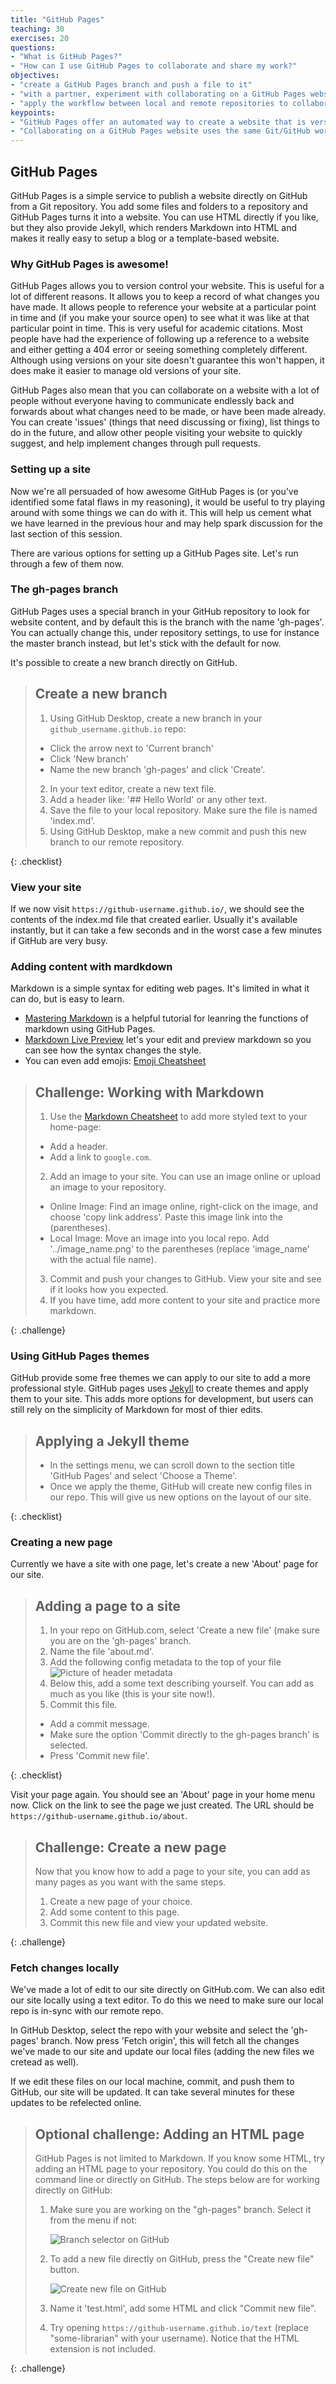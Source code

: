 ```yaml
---
title: "GitHub Pages"
teaching: 30
exercises: 20
questions:
- "What is GitHub Pages?"
- "How can I use GitHub Pages to collaborate and share my work?"
objectives:
- "create a GitHub Pages branch and push a file to it"
- "with a partner, experiment with collaborating on a GitHub Pages website"
- "apply the workflow between local and remote repositories to collaborate on a website"
keypoints:
- "GitHub Pages offer an automated way to create a website that is version controlled and accessible for collaboration"
- "Collaborating on a GitHub Pages website uses the same Git/GitHub workflow you learned for collaborating via a GitHub repository"
---
```


## GitHub Pages

GitHub Pages is a simple service to publish a website directly on GitHub from a Git repository.
You add some files and folders to a repository and GitHub Pages turns it into a website.
You can use HTML directly if you like, but they also provide Jekyll,
which renders Markdown into HTML and makes it really easy to setup a blog or a template-based website.

### Why GitHub Pages is awesome!

GitHub Pages allows you to version control your website. This is useful for a lot of different reasons. It allows you to 
keep a record of what changes you have made. It allows people to reference your website at a particular point in time 
and (if you make your source open) to see what it was like at that particular point in time. This is very useful for 
academic citations. Most people have had the experience of following up a reference to a website and either getting a 
404 error or seeing something completely different. Although using versions on your site doesn't guarantee this won't 
happen, it does make it easier to manage old versions of your site.

GitHub Pages also mean that you can collaborate on a website with a lot of people without everyone having to 
communicate endlessly back and forwards about what changes need to be made, or have been made already. You can create 
'issues' (things that need discussing or fixing), list things to do in the future, and allow other people visiting your 
website to quickly suggest, and help implement changes through pull requests.

### Setting up a site

Now we're all persuaded of how awesome GitHub Pages is (or you've identified some fatal flaws in my reasoning), it 
would be useful to try playing around with some things we can do with it. This will help us cement what we 
have learned in the previous hour and may help spark discussion for the last section of this session.

There are various options for setting up a GitHub Pages site. Let's run through a few of them now.

### The gh-pages branch

GitHub Pages uses a special branch in your GitHub repository to look for website content,
and by default this is the branch with the name 'gh-pages'.
You can actually change this, under repository settings, to use for instance the master branch instead,
but let's stick with the default for now.

It's possible to create a new branch directly on GitHub.

> ## Create a new branch
> 1. Using GitHub Desktop, create a new branch in your `github_username.github.io` repo:
> - Click the arrow next to 'Current branch' 
> - Click 'New branch'
> - Name the new branch 'gh-pages' and click 'Create'.
> 2. In your text editor, create a new text file.
> 3. Add a header like: '## Hello World' or any other text. 
> 4. Save the file to your local repository. Make sure the file is named 'index.md'.
> 5. Using GitHub Desktop, make a new commit and push this new branch to our remote repository. 
>
{: .checklist}

### View your site

If we now visit `https://github-username.github.io/`,
we should see the contents of the index.md file that created earlier.
Usually it's available instantly, but it can take a few seconds and in the worst case a few minutes if GitHub are very busy.

### Adding content with mardkdown

Markdown is a simple syntax for editing web pages. It's limited in what it can do, but is easy to learn. 
- [Mastering Markdown](https://guides.github.com/features/mastering-markdown/) is a helpful tutorial for leanring the functions of markdown using GitHub Pages.
- [Markdown Live Preview](https://markdownlivepreview.com/) let's your edit and preview markdown so you can see how the syntax changes the style.
- You can even add emojis: [Emoji Cheatsheet](https://github.com/ikatyang/emoji-cheat-sheet/blob/master/README.md)

> ## Challenge: Working with Markdown
> 1. Use the [Markdown Cheatsheet](https://github.com/adam-p/markdown-here/wiki/Markdown-Cheatsheet) to add more styled text to your home-page:
> - Add a header.
> - Add a link to `google.com`.
> 2. Add an image to your site. You can use an image online or upload an image to your repository.
> - Online Image: Find an image online, right-click on the image, and choose 'copy link address'. Paste this image link into the (parentheses).
> - Local Image: Move an image into you local repo. Add '../image_name.png' to the parentheses (replace 'image_name' with the actual file name).
> 3. Commit and push your changes to GitHub. View your site and see if it looks how you expected.
> 4. If you have time, add more content to your site and practice more markdown.
>
{: .challenge}

### Using GitHub Pages themes

GitHub provide some free themes we can apply to our site to add a more professional style. GitHub pages uses [Jekyll](https://jekyllrb.com/) to create themes and apply them to your site. This adds more options for development, but users can still rely on the simplicity of Markdown for most of thier edits.

> ## Applying a Jekyll theme
> * In the settings menu, we can scroll down to the section title 'GitHub Pages' and select 'Choose a Theme'. 
> * Once we apply the theme, GitHub will create new config files in our repo. This will give us new options on the layout of our site.
> 
{: .checklist}

### Creating a new page

Currently we have a site with one page, let's create a new 'About' page for our site.

> ## Adding a page to a site
> 1. In your repo on GitHub.com, select 'Create a new file' (make sure you are on the 'gh-pages' branch.
> 2. Name the file 'about.md'.
> 3. Add the following config metadata to the top of your file
> ![Picture of header metadata]()
> 4. Below this, add a some text describing yourself. You can add as much as you like (this is your site now!).
> 5. Commit this file.
> - Add a commit message.
> - Make sure the option 'Commit directly to the gh-pages branch' is selected.
> - Press 'Commit new file'.
> 
{: .checklist}

Visit your page again. You should see an 'About' page in your home menu now. Click on the link to see the page we just created. The URL should be `https://github-username.github.io/about`. 

> ## Challenge: Create a new page
> Now that you know how to add a page to your site, you can add as many pages as you want with the same steps. 
>
> 1. Create a new page of your choice.
> 2. Add some content to this page.
> 3. Commit this new file and view your updated website.
>
{: .challenge}

### Fetch changes locally

We've made a lot of edit to our site directly on GitHub.com. We can also edit our site locally using a text editor. To do this we need to make sure our local repo is in-sync with our remote repo.

In GitHub Desktop, select the repo with your website and select the 'gh-pages' branch. Now press 'Fetch origin', this will fetch all the changes we've made to our site and update our local files (adding the new files we cretead as well). 

If we edit these files on our local machine, commit, and push them to GitHub, our site will be updated. It can take several minutes for these updates to be refelected online. 

> ## Optional challenge: Adding an HTML page
>
> GitHub Pages is not limited to Markdown. If you know some HTML, try adding an HTML page
> to your repository. You could do this on the command line or directly on GitHub. The
> steps below are for working directly on GitHub:
>
> 1. Make sure you are working on the "gh-pages" branch. Select it from the menu if not:
>
>    ![Branch selector on GitHub](../fig/github-gh-pages.png)
>
> 2. To add a new file directly on GitHub, press the "Create new file" button. 
>
>    ![Create new file on GitHub](../fig/github-create-new-file.png)
>
> 3. Name it 'test.html', add some HTML and click "Commit new file".
> 4. Try opening `https://github-username.github.io/text`
>    (replace "some-librarian" with your username).
>    Notice that the HTML extension is not included.
>
{: .challenge}
